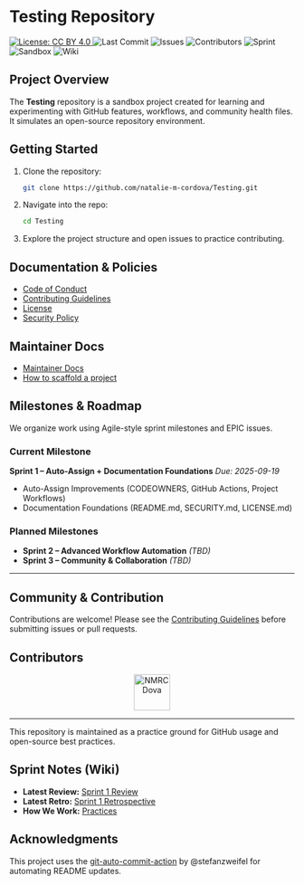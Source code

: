 # Testing Repository

<p>
  <a href="LICENSE.md">
    <img alt="License: CC BY 4.0" src="https://img.shields.io/badge/License-CC%20BY%204.0-lightgrey.svg">
  </a>
  <img alt="Last Commit" src="https://img.shields.io/github/last-commit/natalie-m-cordova/Testing">
  <img alt="Issues" src="https://img.shields.io/github/issues/natalie-m-cordova/Testing">
  <img alt="Contributors" src="https://img.shields.io/github/contributors/natalie-m-cordova/Testing">
  <!-- SPRINT BADGE START --><img alt="Sprint" src="https://img.shields.io/badge/Sprint-sprint2--Planned-lightgrey"><!-- SPRINT BADGE END -->
  <img alt="Sandbox" src="https://img.shields.io/badge/Repo-Sandbox-purple">
  <img alt="Wiki" src="https://img.shields.io/badge/wiki-available-pink">
</p>

## Project Overview
The **Testing** repository is a sandbox project created for learning and experimenting with GitHub features, workflows, and community health files. 
It simulates an open-source repository environment.

## Getting Started
1. Clone the repository:
   ```bash
   git clone https://github.com/natalie-m-cordova/Testing.git
   ```

2. Navigate into the repo:
   ```bash
   cd Testing
   ```

3. Explore the project structure and open issues to practice contributing.

## Documentation & Policies
- [Code of Conduct](CODE_OF_CONDUCT.md)
- [Contributing Guidelines](CONTRIBUTING.md)
- [License](LICENSE.md)
- [Security Policy](SECURITY.md)

## Maintainer Docs
- [Maintainer Docs](.github/handbook/)
- [How to scaffold a project](.github/handbook/SOP-projects-metadata-validation-build.md)

## Milestones & Roadmap
We organize work using Agile-style sprint milestones and EPIC issues.

### Current Milestone
**Sprint 1 – Auto-Assign + Documentation Foundations**
*Due: 2025-09-19*
- Auto-Assign Improvements (CODEOWNERS, GitHub Actions, Project Workflows)
- Documentation Foundations (README.md, SECURITY.md, LICENSE.md)

### Planned Milestones
- **Sprint 2 – Advanced Workflow Automation** *(TBD)*
- **Sprint 3 – Community & Collaboration** *(TBD)*

---

## Community & Contribution
Contributions are welcome! Please see the [Contributing Guidelines](CONTRIBUTING.md) before submitting issues or pull requests.

## Contributors
<!-- CONTRIBUTORS:START -->
<p align="center">
  <a href="https://github.com/NMRCDova" title="NMRCDova • 289 contributions (12 mo)"><img src="https://avatars.githubusercontent.com/u/165925611?v=4&s=64" width="64px" alt="NMRCDova" /></a>
</p>
<!-- CONTRIBUTORS:END -->



---
This repository is maintained as a practice ground for GitHub usage and open-source best practices.

## Sprint Notes (Wiki)

- **Latest Review:** [Sprint 1 Review](../../wiki/Sprints/Sprint-1-Review)
- **Latest Retro:** [Sprint 1 Retrospective](../../wiki/Sprints/Sprint-1-Retrospective)
- **How We Work:** [Practices](../../wiki/Practices/How-We-Work)

## Acknowledgments
This project uses the [git-auto-commit-action](https://github.com/stefanzweifel/git-auto-commit-action) by @stefanzweifel for automating README updates.